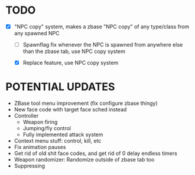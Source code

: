 # TODO
- [x] "NPC copy" system, makes a zbase "NPC copy" of any type/class from any spawned NPC
    - [ ] Spawnflag fix whenever the NPC is spawned from anywhere else than the zbase tab, use NPC copy system
    - [x] Replace feature, use NPC copy system


# POTENTIAL UPDATES
- ZBase tool menu improvement (fix configure zbase thingy)
- New face code with target face sched instead
- Controller
    - Weapon firing
    - Jumping/fly control
    - Fully implemented attack system
- Context menu stuff: control, kill, etc
- Fix animation pauses
- Get rid of old shit face codes, and get rid of 0 delay endless timers
- Weapon randomizer: Randomize outside of zbase tab too
- Suppressing